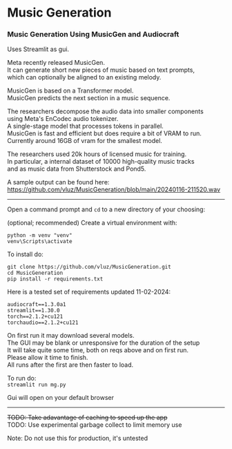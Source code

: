 # Music Generation
### Music Generation Using MusicGen and Audiocraft

Uses Streamlit as gui.

Meta recently released MusicGen.
<br>
It can generate short new pieces of music based on text prompts, 
<br>
which can optionally be aligned to an existing melody.

MusicGen is based on a Transformer model. 
<br>
MusicGen predicts the next section in a music sequence.

The researchers decompose the audio data into smaller components 
<br>
using Meta's EnCodec audio tokenizer. 
<br>
A single-stage model that processes tokens in parallel.
<br>
MusicGen is fast and efficient but does require a bit of VRAM to run.
<br>
Currently around 16GB of vram for the smallest model.

The researchers used 20k hours of licensed music for training. 
<br>
In particular, a internal dataset of 10000 high-quality music tracks
<br>
and as music data from Shutterstock and Pond5.

A sample output can be found here:
<br>
https://github.com/vluz/MusicGeneration/blob/main/20240116-211520.wav

<hr>

Open a command prompt and `cd` to a new directory of your choosing:

(optional; recommended) Create a virtual environment with:
```
python -m venv "venv"
venv\Scripts\activate
```

To install do:
```
git clone https://github.com/vluz/MusicGeneration.git
cd MusicGeneration
pip install -r requirements.txt
```

Here is a tested set of requirements updated 11-02-2024:      
```
audiocraft==1.3.0a1
streamlit==1.30.0
torch==2.1.2+cu121
torchaudio==2.1.2+cu121
```

On first run it may download several models.
<br>
The GUI may be blank or unresponsive for the duration of the setup
<br>
It will take quite some time, both on reqs above and on first run.
<br>
Please allow it time to finish.
<br>
All runs after the first are then faster to load.

To run do:<br>
`streamlit run mg.py`

Gui will open on your default browser

<hr>

~~TODO: Take adavantage of caching to speed up the app~~
<br>
TODO: Use experimental garbage collect to limit memory use

Note: Do not use this for production, it's untested



